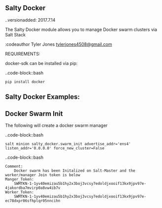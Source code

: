 Salty Docker
------------
..versionadded: 2017.7.14

The Salty Docker module allows you to manage Docker swarm clusters via Salt Stack

:codeauthor Tyler Jones <tylerjones4508@gmail.com>

REQUIREMENTS:

docker-sdk can be installed via pip:

..code-block::bash

    pip install docker

Salty Docker Examples:
----------------------

Docker Swarm Init
-----------------

The following will create a docker swarm manager


..code-block::bash

    salt minion salty_docker.swarm_init advertise_addr='ens4' listen_addr='0.0.0.0' force_new_cluster=False


..code-block::bash

    Comment:
        Docker swarm has been Initalized on Salt-Master and the worker/manager Join token is below
    Manger_Token:
        SWMTKN-1-1yv40emizau5b1hy2x3boj3vcsy7edoldjxooif13kx9jpv97e-4jakordba7mvirp0a8vw4ib7v
    Worker_Token:
        SWMTKN-1-1yv40emizau5b1hy2x3boj3vcsy7edoldjxooif13kx9jpv97e-ec78dxpr06sfhplqr05nncihn
